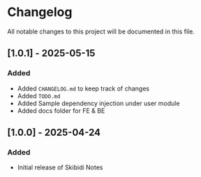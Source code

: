 # Changelog

All notable changes to this project will be documented in this file.

## [1.0.1] - 2025-05-15
### Added
- Added `CHANGELOG.md` to keep track of changes  
- Added `TODO.md` 
- Added Sample dependency injection under user module 
- Added docs folder for FE & BE 


## [1.0.0] - 2025-04-24
### Added
- Initial release of Skibidi Notes 